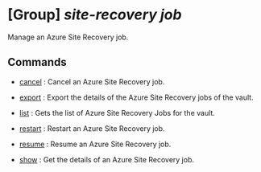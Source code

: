 # [Group] _site-recovery job_

Manage an Azure Site Recovery job.

## Commands

- [cancel](/Commands/site-recovery/job/_cancel.md)
: Cancel an Azure Site Recovery job.

- [export](/Commands/site-recovery/job/_export.md)
: Export the details of the Azure Site Recovery jobs of the vault.

- [list](/Commands/site-recovery/job/_list.md)
: Gets the list of Azure Site Recovery Jobs for the vault.

- [restart](/Commands/site-recovery/job/_restart.md)
: Restart an Azure Site Recovery job.

- [resume](/Commands/site-recovery/job/_resume.md)
: Resume an Azure Site Recovery job.

- [show](/Commands/site-recovery/job/_show.md)
: Get the details of an Azure Site Recovery job.
